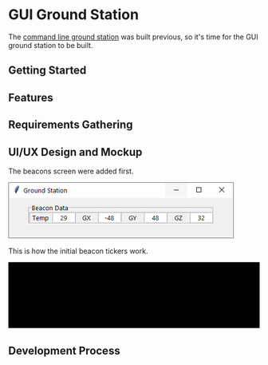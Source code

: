 # GUI Ground Station

The [command line ground station](https://github.com/huiminlim/ground_stn) was built previous, so it's time for the GUI ground station to be built.

## Getting Started

## Features

## Requirements Gathering

## UI/UX Design and Mockup

The beacons screen were added first.

![Beacons](image/beacons.png)

This is how the initial beacon tickers work.

![Beacon GUI](image/beacon.gif)

## Development Process
